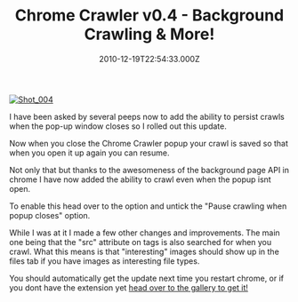 ﻿---
coverImage: /images/fallback-post-header.png
date: "2010-12-19T22:54:33.000Z"
tags:
  - api
  - background
  - chrome
  - crawl
  - javascript
  - spider
  - update
title: Chrome Crawler v0.4 - Background Crawling & More!
oldUrl: /chrome-crawler/chrome-crawler-v0-4-background-crawling-more
---

[![](https://www.mikecann.blog/wp-content/uploads/2010/12/Shot_0041.png "Shot_004")](https://www.mikecann.blog/wp-content/uploads/2010/12/Shot_0041.png)

I have been asked by several peeps now to add the ability to persist crawls when the pop-up window closes so I rolled out this update.

<!-- more -->

Now when you close the Chrome Crawler popup your crawl is saved so that when you open it up again you can resume.

Not only that but thanks to the awesomeness of the background page API in chrome I have now added the ability to crawl even when the popup isnt open.

To enable this head over to the option and untick the "Pause crawling when popup closes" option.

While I was at it I made a few other changes and improvements. The main one being that the "src" attribute on tags is also searched for when you crawl. What this means is that "interesting" images should show up in the files tab if you have images as interesting file types.

You should automatically get the update next time you restart chrome, or if you dont have the extension yet [head over to the gallery to get it!](https://chrome.google.com/extensions/detail/amjiobljggbfblhmiadbhpjbjakbkldd/)
